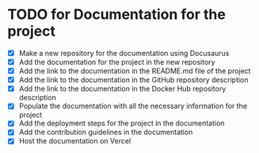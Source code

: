 # TODO for Documentation for the project 

- [x] Make a new repository for the documentation using Docusaurus
- [x] Add the documentation for the project in the new repository
- [x] Add the link to the documentation in the README.md file of the project
- [x] Add the link to the documentation in the GitHub repository description
- [x] Add the link to the documentation in the Docker Hub repository description
- [x] Populate the documentation with all the necessary information for the project
- [x] Add the deployment steps for the project in the documentation
- [x] Add the contribution guidelines in the documentation
- [x] Host the documentation on Vercel
